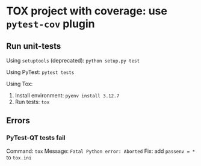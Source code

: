 # TOX project with coverage: use `pytest-cov` plugin

## Run unit-tests

Using `setuptools` (deprecated): `python setup.py test`

Using PyTest: `pytest tests`

Using Tox:

1. Install environment: `pyenv install 3.12.7`
2. Run tests: `tox`

## Errors

### PyTest-QT tests fail

Command: `tox`
Message: `Fatal Python error: Aborted`
Fix: add `passenv = *` to `tox.ini`